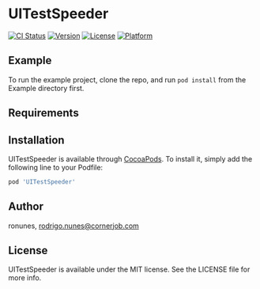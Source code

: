 # UITestSpeeder

[![CI Status](http://img.shields.io/travis/ronunes/UITestSpeeder.svg?style=flat)](https://travis-ci.org/ronunes/UITestSpeeder)
[![Version](https://img.shields.io/cocoapods/v/UITestSpeeder.svg?style=flat)](http://cocoapods.org/pods/UITestSpeeder)
[![License](https://img.shields.io/cocoapods/l/UITestSpeeder.svg?style=flat)](http://cocoapods.org/pods/UITestSpeeder)
[![Platform](https://img.shields.io/cocoapods/p/UITestSpeeder.svg?style=flat)](http://cocoapods.org/pods/UITestSpeeder)

## Example

To run the example project, clone the repo, and run `pod install` from the Example directory first.

## Requirements

## Installation

UITestSpeeder is available through [CocoaPods](http://cocoapods.org). To install
it, simply add the following line to your Podfile:

```ruby
pod 'UITestSpeeder'
```

## Author

ronunes, rodrigo.nunes@cornerjob.com

## License

UITestSpeeder is available under the MIT license. See the LICENSE file for more info.

